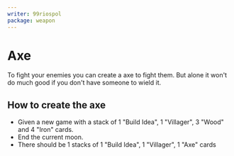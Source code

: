 ```yaml
---
writer: 99riospol
package: weapon
---
```


# Axe

To fight your enemies you can create a axe to fight them.
But alone it won't do much good if you don't have someone to wield it.

## How to create the axe
 * Given a new game with a stack of 1 "Build Idea", 1 "Villager", 3 "Wood" and 4 "Iron" cards.
 * End the current moon.
 * There should be 1 stacks of 1 "Build Idea", 1 "Villager", 1 "Axe" cards
